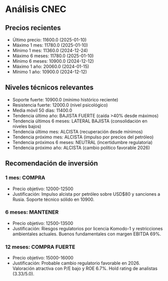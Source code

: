 # Análisis CNEC

## Precios recientes
- Último precio: 11600.0 (2025-01-10)
- Máximo 1 mes: 11780.0 (2025-01-10)
- Mínimo 1 mes: 11360.0 (2024-12-24)
- Máximo 6 meses: 11780.0 (2025-01-10)
- Mínimo 6 meses: 10900.0 (2024-12-12)
- Máximo 1 año: 20060.0 (2024-01-15)
- Mínimo 1 año: 10900.0 (2024-12-12)

## Niveles técnicos relevantes
- Soporte fuerte: 10900.0 (mínimo histórico reciente)
- Resistencia fuerte: 12000.0 (nivel psicológico)
- Media móvil 50 días: 11400.0
- Tendencia último año: BAJISTA FUERTE (caída >40% desde máximos)
- Tendencia últimos 6 meses: LATERAL BAJISTA (consolidación en niveles bajos)
- Tendencia último mes: ALCISTA (recuperación desde mínimos)
- Tendencia próximo mes: ALCISTA (impulso por precios del petróleo)
- Tendencia próximos 6 meses: NEUTRAL (incertidumbre regulatoria)
- Tendencia próximo año: ALCISTA (cambio político favorable 2026)

## Recomendación de inversión

### 1 mes: COMPRA
- Precio objetivo: 12000-12500
- Justificación: Impulso alcista por petróleo sobre USD$80 y sanciones a Rusia. Soporte técnico sólido en 10900.

### 6 meses: MANTENER
- Precio objetivo: 12500-13500
- Justificación: Riesgos regulatorios por licencia Komodo-1 y restricciones ambientales actuales. Buenos fundamentales con margen EBITDA 69%.

### 12 meses: COMPRA FUERTE
- Precio objetivo: 15000-16000
- Justificación: Probable cambio regulatorio favorable en 2026. Valoración atractiva con P/E bajo y ROE 6.7%. Hold rating de analistas (3.33/5.0).
